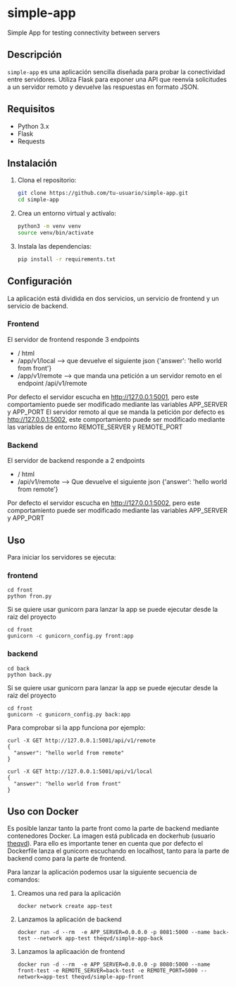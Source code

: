 # simple-app

Simple App for testing connectivity between servers

## Descripción

`simple-app` es una aplicación sencilla diseñada para probar la conectividad entre servidores. Utiliza Flask para exponer una API que reenvía solicitudes a un servidor remoto y devuelve las respuestas en formato JSON.

## Requisitos

- Python 3.x
- Flask
- Requests

## Instalación

1. Clona el repositorio:
    ```sh
    git clone https://github.com/tu-usuario/simple-app.git
    cd simple-app
    ```

2. Crea un entorno virtual y actívalo:
    ```sh
    python3 -m venv venv
    source venv/bin/activate
    ```

3. Instala las dependencias:
    ```sh
    pip install -r requirements.txt
    ```

## Configuración

La aplicación está dividida en dos servicios, un servicio de frontend y un servicio de backend. 


### Frontend 

El servidor de frontend responde 3 endpoints

* / html 
* /app/v1/local --> que devuelve el siguiente json {'answer': 'hello world from front'}
* /app/v1/remote --> que manda una petición a un servidor remoto en el endpoint /api/v1/remote

Por defecto el servidor escucha en http://127.0.0.1:5001, pero este comportamiento puede ser modificado mediante las variables APP_SERVER y APP_PORT
El servidor remoto al que se manda la petición por defecto es http://127.0.0.1:5002, este comportamiento puede ser modificado mediante las variables de entorno REMOTE_SERVER y REMOTE_PORT 

### Backend 

El servidor de backend responde a 2 endpoints 

* / html 
* /api/v1/remote --> Que devuelve el siguiente json {'answer': 'hello world from remote'} 
  
Por defecto el servidor escucha en http://127.0.0.1:5002, pero este comportamiento puede ser modificado mediante las variables APP_SERVER y APP_PORT


## Uso

Para iniciar los servidores se ejecuta:

### frontend

```shell
cd front 
python fron.py 
```

Si se quiere usar gunicorn para lanzar la app se puede ejecutar desde la raiz del proyecto

```shell
cd front
gunicorn -c gunicorn_config.py front:app
```

### backend

```shell
cd back 
python back.py 
```

Si se quiere usar gunicorn para lanzar la app se puede ejecutar desde la raiz del proyecto

```shell
cd front
gunicorn -c gunicorn_config.py back:app
```

Para comprobar si la app funciona por ejemplo:

```shell 
curl -X GET http://127.0.0.1:5001/api/v1/remote            
{
  "answer": "hello world from remote"
}

curl -X GET http://127.0.0.1:5001/api/v1/local            
{
  "answer": "hello world from front"
}
```


## Uso con Docker

Es posible lanzar tanto la parte front como la parte de backend mediante contenedores Docker. La imagen está publicada en dockerhub (usuario [theqvd](https://hub.docker.com/u/theqvd)). Para ello es importante tener en cuenta que por defecto el Dockerfile lanza el gunicorn escuchando en localhost, tanto para la parte de backend como para la parte de frontend.

Para lanzar la aplicación podemos usar la siguiente secuencia de comandos:

1. Creamos una red para la aplicación
   
   ```shell 
   docker network create app-test 
   ```

2. Lanzamos la aplicación de backend
   
    ```shell
    docker run -d --rm  -e APP_SERVER=0.0.0.0 -p 8081:5000 --name back-test --network app-test theqvd/simple-app-back
    ```

3. Lanzamos la aplicaación de frontend

    ```shell
    docker run -d --rm  -e APP_SERVER=0.0.0.0 -p 8080:5000 --name front-test -e REMOTE_SERVER=back-test -e REMOTE_PORT=5000 --network=app-test theqvd/simple-app-front
    ```
